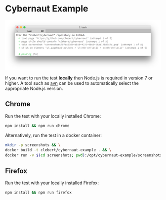 # Cybernaut Example

![Example][1]

If you want to run the test **locally** then Node.js is required in version 7 or higher. A tool such as [avn][0] can be used to automatically select the appropriate Node.js version.

## Chrome

Run the test with your locally installed Chrome:

```sh
npm install && npm run chrome
```

Alternatively, run the test in a docker container:

```sh
mkdir -p screenshots && \
docker build -t clebert/cybernaut-example . && \
docker run -v $(cd screenshots; pwd):/opt/cybernaut-example/screenshots -t clebert/cybernaut-example
```

## Firefox

Run the test with your locally installed Firefox:

```sh
npm install && npm run firefox
```

[0]: https://github.com/wbyoung/avn
[1]: https://raw.githubusercontent.com/clebert/cybernaut/master/example/example.png
